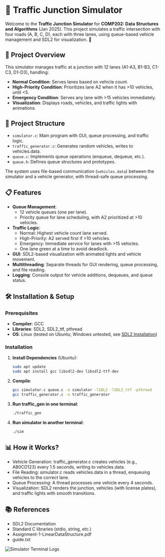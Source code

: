 # 🚦 Traffic Junction Simulator

Welcome to the **Traffic Junction Simulator** for **COMP202: Data Structures and Algorithms** (Jan 2025). This project simulates a traffic intersection with four roads (A, B, C, D), each with three lanes, using queue-based vehicle management and SDL2 for visualization. 🚗


## 🌟 Project Overview

This simulator manages traffic at a junction with 12 lanes (A1-A3, B1-B3, C1-C3, D1-D3), handling:
- **Normal Condition**: Serves lanes based on vehicle count.
- **High-Priority Condition**: Prioritizes lane A2 when it has >10 vehicles, until <5.
- **Emergency Condition**: Serves any lane with >15 vehicles immediately.
- **Visualization**: Displays roads, vehicles, and traffic lights with animations.


## 📂 Project Structure

- `simulator.c`: Main program with GUI, queue processing, and traffic logic.
- `traffic_generator.c`: Generates random vehicles, writes to vehicles.data.
- `queue.c`: Implements queue operations (enqueue, dequeue, etc.).
- `queue.h`: Defines queue structures and prototypes.


The system uses file-based communication (`vehicles.data`) between the simulator and a vehicle generator, with thread-safe queue processing.

## 📋 Features

- **Queue Management**:
  - 12 vehicle queues (one per lane).
  - Priority queue for lane scheduling, with A2 prioritized at >10 vehicles.
- **Traffic Logic**:
  - Normal: Highest vehicle count lane served.
  - High-Priority: A2 served first if >10 vehicles.
  - Emergency: Immediate service for lanes with >15 vehicles.
  - One lane green at a time to avoid deadlock.
- **GUI**: SDL2-based visualization with animated lights and vehicle movement.
- **Multithreading**: Separate threads for GUI rendering, queue processing, and file reading.
- **Logging**: Console output for vehicle additions, dequeues, and queue status.


## 🛠️ Installation & Setup

### Prerequisites
- **Compiler**: GCC
- **Libraries**: SDL2, SDL2_ttf, pthread
- **OS**: Linux (tested on Ubuntu; Windows untested, see [SDL2 Installation](https://wiki.libsdl.org/SDL2/Installation))

### Installation
1. **Install Dependencies** (Ubuntu):

   ```bash
   sudo apt update
   sudo apt install gcc libsdl2-dev libsdl2-ttf-dev

2. **Compile**:
   ```bash
   gcc simulator.c queue.c -o simulator -lSDL2 -lSDL2_ttf -pthread
   gcc traffic_generator.c -o traffic_generator
3. **Run traffic_gen in one terminal**:
   
   ```bash
   ./traffic_gen
4. **Run simulator in another terminal**:
   
   ```bash
   ./sim


## 📊 How it Works?

- Vehicle Generation: traffic_generator.c creates vehicles (e.g., AB0CD123) every 1.5 seconds, writing to vehicles.data.
- File Reading: simulator.c reads vehicles.data in a thread, enqueuing vehicles to the correct lane.
- Queue Processing: A thread processes one vehicle every 4 seconds.
- Visualization: SDL2 renders the junction, vehicles (with license plates), and traffic lights with smooth transitions.


## 📚 References

- SDL2 Documentation
- Standard C libraries (stdio, string, etc.)
- Assignment-1-LinearDataStructure.pdf
- guide.txt


![Simulator Terminal Logs](https://dxeul8wagn2zr.cloudfront.net/g7drcf%2Fpreview%2F69580633%2Fmain_large.gif?response-content-disposition=inline%3Bfilename%3D%22main_large.gif%22%3B&response-content-type=image%2Fgif&Expires=1754152307&Signature=KfhMwMAdzp1NUhh5wGAC1l-eL7czb88gWvjryOycYswuYH6AltDg6LZwoy6hYVoM32YVGvjpxw2gNbdGY-PzM3j2-VzfD-gpfiRsS9qjliklTyJ4QS1PYUx7j7xXkCKDRWxNrSweiX5TMQb9KTPmQsdW7AbFoVkmMPl-I6TFQ13hVZkneEnBXEgLD4fpWX1ufr3wNOQPnfvCEMXzde0mqXudOjrRsTEvXK5FykYnhggBBgjeJ~iITeL--t3FjqrtLb1jgTWAs~wKqGouwyth4FkGeIin7cD53I20A7yJ3UyFeZBgB7bRJSj~pKDXgxd9N6RLx0gPvIyBGZpPyl8Pjg__&Key-Pair-Id=APKAJT5WQLLEOADKLHBQ)
